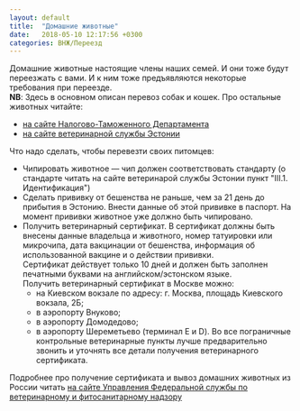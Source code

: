 ```yaml
---
layout: default
title:  "Домашние животные"
date:   2018-05-10 12:17:56 +0300
categories: ВНЖ/Переезд
---
```


Домашние животные настоящие члены наших семей. И они тоже будут переезжать с вами. И к ним тоже предъявляются некоторые требования при переезде.  
**NB**: Здесь в основном описан перевоз собак и кошек. Про остальные животных читайте:
* [на сайте Налогово-Таможенного Департамента](https://www.emta.ee/ru/chastnyy-klient/poezdki-posylki/pri-vezde-v-gosudarstva-evropeyskogo-soyuza-iz-za-ego-predelov-2)
* [на сайте ветеринарной службы Эстонии](http://www.vet.agri.ee/?op=body&id=1021)

Что надо сделать, чтобы перевезти своих питомцев:
* Чипировать животное — чип должен соответствовать стандарту (о стандарте читать на сайте ветеринарой службы Эстонии пункт "III.1. Идентификация")
* Сделать прививку от бешенства не раньше, чем за 21 день до прибытия в Эстонию. Внести данные об этой прививке в паспорт. На момент прививки животное уже должно быть чипировано.
* Получить ветеринарный сертификат. В сертификат должны быть внесены данные владельца и животного, номер татуировки или микрочипа, дата вакцинации от бешенства, информация об использованной вакцине и о действии прививки.  
Сертификат действует только 10 дней и должен быть заполнен печатными буквами на английском/эстонском языке.  
Получить ветеринарный сертификат в Москве можно:
    * на Киевском вокзале по адресу: г. Москва, площадь Киевского вокзала, 2Б;
    * в аэропорту Внуково;
    * в аэропорту Домодедово;
    * в аэропорту Шереметьево (терминал E и D).
Во все пограничные контрольные ветеринарные пункты лучше предварительно звонить и уточнять все детали получения ветеринарного сертификата.

Подробнее про получение сертификата и вывоз домашних животных из России читать [на сайте Управления Федеральной службы по ветеринарному и фитосанитарному надзору](http://www.rsn-msk.ru/home/Ob_oformlenii_veterinarnyh_sertifikatov_na_domashnih_zhivotnyh_pri_vyezde_za_rubezh/)

